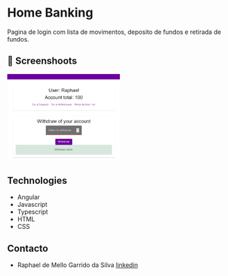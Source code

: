 # Home Banking
Pagina de login com lista de movimentos, deposito de fundos e retirada de fundos.

## :camera_flash: Screenshoots
<img src="/img1.png" width="260">&emsp;

## Technologies
* Angular
* Javascript
* Typescript
* HTML
* CSS

## Contacto

* Raphael de Mello Garrido da Silva [linkedin](https://www.linkedin.com/in/raphaelmgs/)
